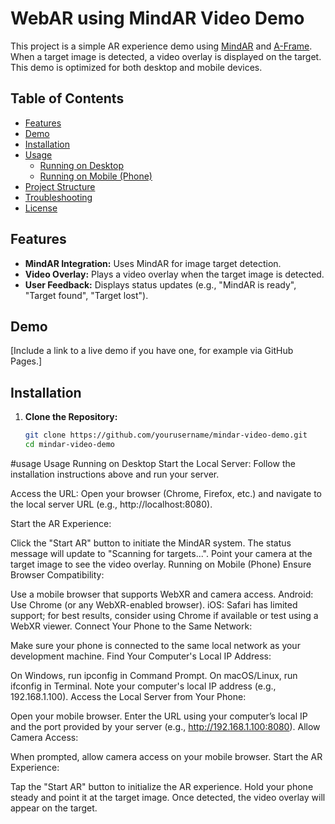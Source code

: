 # WebAR using MindAR Video Demo

This project is a simple AR experience demo using [MindAR](https://hiukim.github.io/mind-ar-js-doc/) and [A-Frame](https://aframe.io/). When a target image is detected, a video overlay is displayed on the target. This demo is optimized for both desktop and mobile devices.

## Table of Contents

- [Features](#features)
- [Demo](#demo)
- [Installation](#installation)
- [Usage](#usage)
  - [Running on Desktop](#running-on-desktop)
  - [Running on Mobile (Phone)](#running-on-mobile-phone)
- [Project Structure](#project-structure)
- [Troubleshooting](#troubleshooting)
- [License](#license)

## Features

- **MindAR Integration:** Uses MindAR for image target detection.
- **Video Overlay:** Plays a video overlay when the target image is detected.
- **User Feedback:** Displays status updates (e.g., "MindAR is ready", "Target found", "Target lost").

## Demo

[Include a link to a live demo if you have one, for example via GitHub Pages.]

## Installation

1. **Clone the Repository:**

   ```bash
   git clone https://github.com/yourusername/mindar-video-demo.git
   cd mindar-video-demo

#usage
Usage
Running on Desktop
Start the Local Server:
Follow the installation instructions above and run your server.

Access the URL:
Open your browser (Chrome, Firefox, etc.) and navigate to the local server URL (e.g., http://localhost:8080).

Start the AR Experience:

Click the "Start AR" button to initiate the MindAR system.
The status message will update to "Scanning for targets...".
Point your camera at the target image to see the video overlay.
Running on Mobile (Phone)
Ensure Browser Compatibility:

Use a mobile browser that supports WebXR and camera access.
Android: Use Chrome (or any WebXR-enabled browser).
iOS: Safari has limited support; for best results, consider using Chrome if available or test using a WebXR viewer.
Connect Your Phone to the Same Network:

Make sure your phone is connected to the same local network as your development machine.
Find Your Computer's Local IP Address:

On Windows, run ipconfig in Command Prompt.
On macOS/Linux, run ifconfig in Terminal.
Note your computer's local IP address (e.g., 192.168.1.100).
Access the Local Server from Your Phone:

Open your mobile browser.
Enter the URL using your computer’s local IP and the port provided by your server (e.g., http://192.168.1.100:8080).
Allow Camera Access:

When prompted, allow camera access on your mobile browser.
Start the AR Experience:

Tap the "Start AR" button to initialize the AR experience.
Hold your phone steady and point it at the target image.
Once detected, the video overlay will appear on the target.
